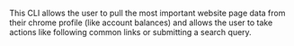 This CLI allows the user to pull the most important website page data from their chrome profile (like account balances) and allows the user to take actions like following common links or submitting a search query.